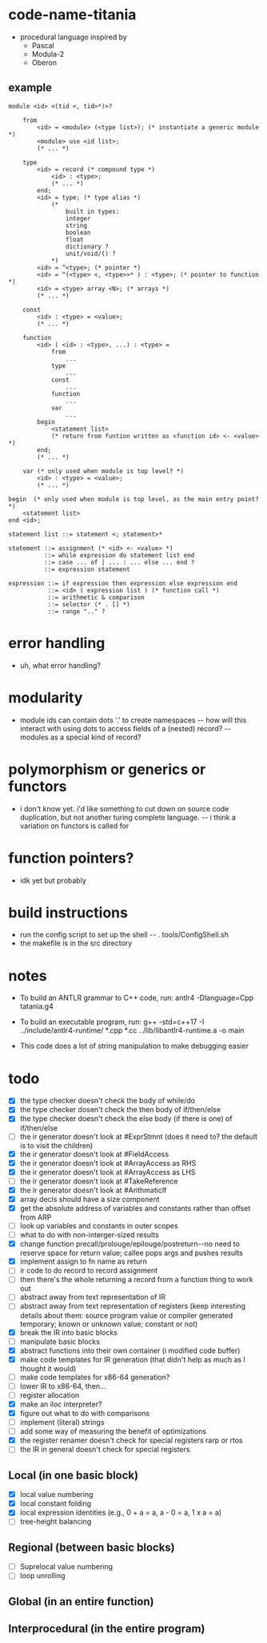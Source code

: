 # code-name-titania
- procedural language inspired by 
    - Pascal
    - Modula-2
    - Oberon

## example

    module <id> <(tid <, tid>*)>?
        
        from 
            <id> = <module> (<type list>); (* instantiate a generic module *)
            <module> use <id list>;
            (* ... *)

        type
            <id> = record (* compound type *)
                <id> : <type>;
                (* ... *)
            end;
            <id> = type; (* type alias *)
                (* 
                    built in types:
                    integer
                    string
                    boolean
                    float
                    dictionary ?
                    unit/void/() ?
                *)
            <id> = ^<type>; (* pointer *)
            <id> = ^(<type> <, <type>>* ) : <type>; (* pointer to function *)
            <id> = <type> array <N>; (* arrays *)
            (* ... *)
    
        const
            <id> : <type> = <value>;
            (* ... *)
    
        function
            <id> ( <id> : <type>, ...) : <type> =
                from
                    ...
                type
                    ...
                const
                    ...
                function
                    ...
                var
                    ...
            begin
                <statement list>
                (* return from funtion written as <function id> <- <value> *)
            end;
            (* ... *)
    
        var (* only used when module is top level? *)
            <id> : <type> = <value>;
            (* ... *)
    
    begin  (* only used when module is top level, as the main entry point? *)
        <statement list>
    end <id>;

    statement list ::= statement <; statement>*

    statement ::= assignment (* <id> <- <value> *)
              ::= while expression do statement list end
              ::= case ... of | ... : ... else ... end ?
              ::= expression statement

    expression ::= if expression then expression else expression end
               ::= <id> ( expression list ) (* function call *)
               ::= arithmetic & comparison
               ::= selector (* . [] *) 
               ::= range ".." ?

# error handling
- uh, what error handling?

# modularity
- module ids can contain dots '.' to create namespaces
-- how will this interact with using dots to access fields of a (nested) record?
-- modules as a special kind of record?

# polymorphism or generics or functors
- i don't know yet.  i'd like something to cut down on source code duplication, but not
another turing complete language.
-- i think a variation on functors is called for

# function pointers?
- idk yet but probably

# build instructions
- run the config script to set up the shell
-- . tools/ConfigShell.sh
- the makefile is in the src directory

# notes
- To build an ANTLR grammar to C++ code, run:
    antlr4 -Dlanguage=Cpp tatania.g4

- To build an executable program, run:
     g++ -std=c++17 -I ../include/antlr4-runtime/ \*.cpp \*.cc ../lib/libantlr4-runtime.a -o main

- This code does a lot of string manipulation to make debugging easier

# todo
- [x] the type checker doesn't check the body of while/do
- [x] the type checker dosen't check the then body of if/then/else
- [x] the type checker doesn't check the else body (if there is one) of if/then/else
- [ ] the ir generator doesn't look at #ExprStmnt (does it need to? the default is to visit the children)
- [x] the ir generator doesn't look at #FieldAccess
- [x] the ir generator doesn't look at #ArrayAccess as RHS
- [x] the ir generator doesn't look at #ArrayAccess as LHS
- [ ] the ir generator doesn't look at #TakeReference
- [x] the ir generator doesn't look at #ArithmaticIf
- [x] array decls should have a size component
- [x] get the absolute address of variables and constants rather than offset from ARP
- [ ] look up variables and constants in outer scopes
- [ ] what to do with non-interger-sized results
- [x] change function precall/prolouge/epilouge/postreturn--no need to reserve space
     for return value; callee pops args and pushes results
- [x] implement assign to fn name as return
- [ ] ir code to do record to record assignment
- [ ] then there's the whole returning a record from a function thing to work out
- [ ] abstract away from text representation of IR
- [ ] abstract away from text representation of registers (keep interesting details about
     them: source program value or compiler generated temporary; known or unknown value;
     constant or not)
- [x] break the IR into basic blocks
- [ ] manipulate basic blocks
- [x] abstract functions into their own container (i modified code buffer)
- [x] make code templates for IR generation (that didn't help as much as I thought it would)
- [ ] make code templates for x86-64 generation?
- [ ] lower IR to x86-64, then...
- [ ] register allocation
- [x] make an iloc interpreter?
- [x] figure out what to do with comparisons
- [ ] implement (literal) strings
- [ ] add some way of measuring the benefit of optimizations
- [x] the register renamer doesn't check for special registers rarp or rtos
- [ ] the IR in general doesn't check for special registers
## Local (in one basic block)
- [x] local value numbering
- [x] local constant folding
- [x] local expression identities (e.g., 0 + a = a, a - 0 = a, 1 x a = a)
- [ ] tree-height balancing
## Regional (between basic blocks)
- [ ] Suprelocal value numbering
- [ ] loop unrolling
## Global (in an entire function)
## Interprocedural (in the entire program)
